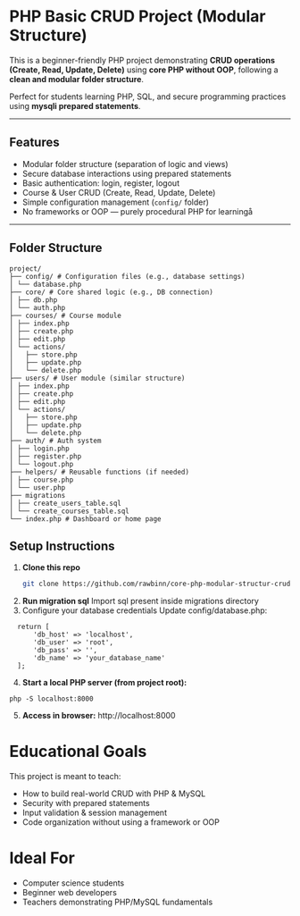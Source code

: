# PHP Basic CRUD Project (Modular Structure)

This is a beginner-friendly PHP project demonstrating **CRUD operations (Create, Read, Update, Delete)** using **core PHP without OOP**, following a **clean and modular folder structure**.

Perfect for students learning PHP, SQL, and secure programming practices using **mysqli prepared statements**.

---

## Features

- Modular folder structure (separation of logic and views)
- Secure database interactions using prepared statements
- Basic authentication: login, register, logout
- Course & User CRUD (Create, Read, Update, Delete)
- Simple configuration management (`config/` folder)
- No frameworks or OOP — purely procedural PHP for learningå

---

## Folder Structure
```
project/
├── config/ # Configuration files (e.g., database settings)
│ └── database.php
├── core/ # Core shared logic (e.g., DB connection)
│ ├── db.php
│ └── auth.php
├── courses/ # Course module
│ ├── index.php
│ ├── create.php
│ ├── edit.php
│ └── actions/
│   ├── store.php
│   ├── update.php
│   └── delete.php
├── users/ # User module (similar structure)
│ ├── index.php
│ ├── create.php
│ ├── edit.php
│ └── actions/
│   ├── store.php
│   ├── update.php
│   └── delete.php
├── auth/ # Auth system
│ ├── login.php
│ ├── register.php
│ └── logout.php
├── helpers/ # Reusable functions (if needed)
│ ├── course.php
│ └── user.php
├── migrations
│ ├── create_users_table.sql
│ └── create_courses_table.sql
└── index.php # Dashboard or home page
```

## Setup Instructions

1. **Clone this repo**  
   ```bash
   git clone https://github.com/rawbinn/core-php-modular-structur-crud.git
   ```
2. **Run migration sql**
   Import sql present inside migrations directory
3. Configure your database credentials
   Update config/database.php:

  ```
    return [
        'db_host' => 'localhost',
        'db_user' => 'root',
        'db_pass' => '',
        'db_name' => 'your_database_name'
    ];
  ```

4.  **Start a local PHP server (from project root):**
```
php -S localhost:8000
```
5. **Access in browser:**
http://localhost:8000


# Educational Goals
This project is meant to teach:

- How to build real-world CRUD with PHP & MySQL
- Security with prepared statements
- Input validation & session management
- Code organization without using a framework or OOP

# Ideal For
- Computer science students
- Beginner web developers
- Teachers demonstrating PHP/MySQL fundamentals
